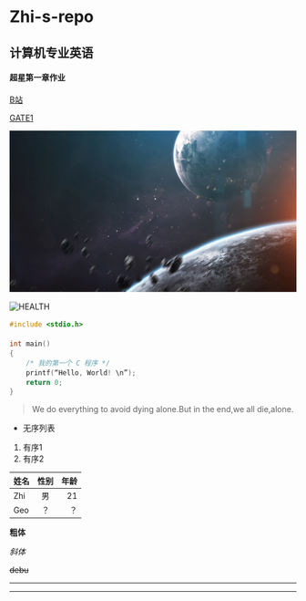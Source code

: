 # Zhi-s-repo

## 计算机专业英语
#### 超星第一章作业
[B站](https://space.bilibili.com/22101921)

[GATE1](./GATE1.md)

![STAR](./STAR.jpg)

![HEALTH](https://gimg2.baidu.com/image_search/src=http%3A%2F%2F5b0988e595225.cdn.sohucs.com%2Fq_70%2Cc_zoom%2Cw_640%2Fimages%2F20180419%2F649a161bc4eb4920b5eb8c3aca7b4ead.jpeg&refer=http%3A%2F%2F5b0988e595225.cdn.sohucs.com&app=2002&size=f9999,10000&q=a80&n=0&g=0n&fmt=jpeg?sec=1622125070&t=608d69acd4ffdb57a5436991ee3ff1c9"HEALTH")

```c
#include <stdio.h>

int main()
{
    /* 我的第一个 C 程序 */
    printf(“Hello, World! \n”);
    return 0;
}
```
>We do everything to avoid dying alone.But in the end,we all die,alone.

- 无序列表
1. 有序1
2. 有序2

姓名|性别|年龄
---|:--:|---:
Zhi|男|21
Geo|？|？


**粗体**

*斜体*

~~debu~~

-----
*****